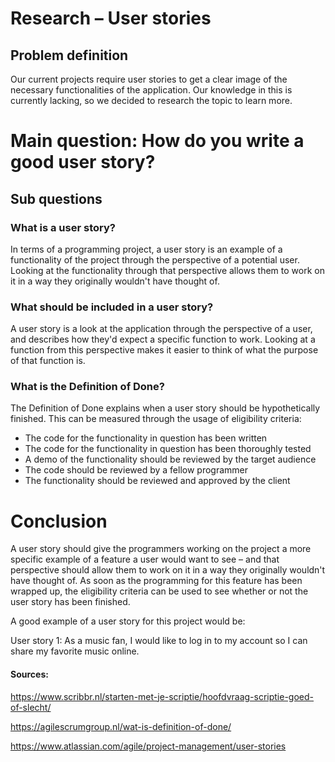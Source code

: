 # Research – User stories

## Problem definition

Our current projects require user stories to get a clear image of the necessary functionalities of the application. Our knowledge in this is currently lacking, so we decided to research the topic to learn more.

# Main question: How do you write a good user story?

## Sub questions

### What is a user story?

In terms of a programming project, a user story is an example of a functionality of the project through the perspective of a potential user. Looking at the functionality through that perspective allows them to work on it in a way they originally wouldn&#39;t have thought of.

### What should be included in a user story?

A user story is a look at the application through the perspective of a user, and describes how they&#39;d expect a specific function to work. Looking at a function from this perspective makes it easier to think of what the purpose of that function is.

### What is the Definition of Done?

The Definition of Done explains when a user story should be hypothetically finished. This can be measured through the usage of eligibility criteria:

- The code for the functionality in question has been written
- The code for the functionality in question has been thoroughly tested
- A demo of the functionality should be reviewed by the target audience
- The code should be reviewed by a fellow programmer
- The functionality should be reviewed and approved by the client

# Conclusion

A user story should give the programmers working on the project a more specific example of a feature a user would want to see – and that perspective should allow them to work on it in a way they originally wouldn&#39;t have thought of. 
As soon as the programming for this feature has been wrapped up, the eligibility criteria can be used to see whether or not the user story has been finished.

A good example of a user story for this project would be:

User story 1: As a music fan, I would like to log in to my account so I can share my favorite music online.

#### Sources:

https://www.scribbr.nl/starten-met-je-scriptie/hoofdvraag-scriptie-goed-of-slecht/

 https://agilescrumgroup.nl/wat-is-definition-of-done/
 
 https://www.atlassian.com/agile/project-management/user-stories
